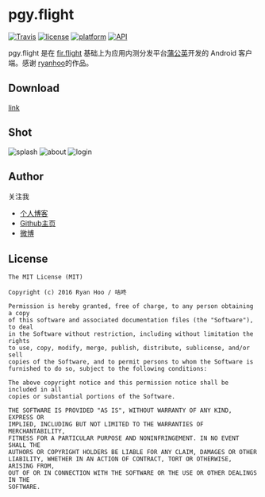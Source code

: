 # pgy.flight

[![Travis](https://travis-ci.org/maoruibin/pgy.flight.svg?branch=master)](https://travis-ci.org/maoruibin/pgy.flight)
[![license](https://img.shields.io/badge/license-MIT-blue.svg)](https://github.com/maoruibin/pgy.flight#license)
[![platform](https://img.shields.io/badge/platform-Android-yellow.svg)](https://www.android.com)
[![API](https://img.shields.io/badge/API-16%2B-brightgreen.svg?style=flat)](https://android-arsenal.com/api?level=16)

pgy.flight 是在 [fir.flight](https://github.com/ryanhoo/fir.flight) 基础上为应用内测分发平台[蒲公英](https://www.pgyer.com/)开发的 Android 客户端。感谢 [ryanhoo](https://github.com/ryanhoo)的作品。 

## Download 

[link](https://fir.im/fwl4)

## Shot

![splash](http://7xr9gx.com1.z0.glb.clouddn.com/1%E7%9A%84%E5%89%AF%E6%9C%AC.jpg)
![about](http://7xr9gx.com1.z0.glb.clouddn.com/2%E7%9A%84%E5%89%AF%E6%9C%AC.jpg)
![login](http://7xr9gx.com1.z0.glb.clouddn.com/3%E7%9A%84%E5%89%AF%E6%9C%AC.jpg)

## Author
关注我

* [个人博客](http://gudong.name)
* [Github主页](https://github.com/maoruibin)
* [微博](http://weibo.com/maoruibin)

## License

```
The MIT License (MIT)

Copyright (c) 2016 Ryan Hoo / 咕咚

Permission is hereby granted, free of charge, to any person obtaining a copy
of this software and associated documentation files (the "Software"), to deal
in the Software without restriction, including without limitation the rights
to use, copy, modify, merge, publish, distribute, sublicense, and/or sell
copies of the Software, and to permit persons to whom the Software is
furnished to do so, subject to the following conditions:

The above copyright notice and this permission notice shall be included in all
copies or substantial portions of the Software.

THE SOFTWARE IS PROVIDED "AS IS", WITHOUT WARRANTY OF ANY KIND, EXPRESS OR
IMPLIED, INCLUDING BUT NOT LIMITED TO THE WARRANTIES OF MERCHANTABILITY,
FITNESS FOR A PARTICULAR PURPOSE AND NONINFRINGEMENT. IN NO EVENT SHALL THE
AUTHORS OR COPYRIGHT HOLDERS BE LIABLE FOR ANY CLAIM, DAMAGES OR OTHER
LIABILITY, WHETHER IN AN ACTION OF CONTRACT, TORT OR OTHERWISE, ARISING FROM,
OUT OF OR IN CONNECTION WITH THE SOFTWARE OR THE USE OR OTHER DEALINGS IN THE
SOFTWARE.
```
